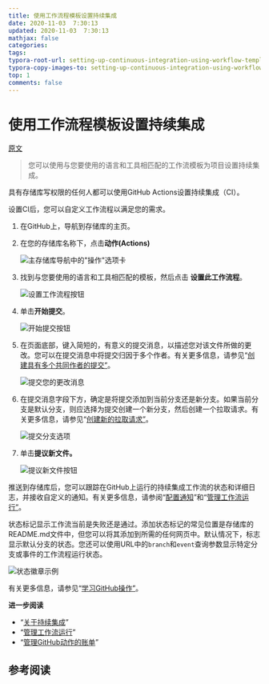 ```yaml
---
title: 使用工作流程模板设置持续集成
date: 2020-11-03  7:30:13
updated: 2020-11-03  7:30:13
mathjax: false
categories: 
tags:
typora-root-url: setting-up-continuous-integration-using-workflow-templates
typora-copy-images-to: setting-up-continuous-integration-using-workflow-templates
top: 1
comments: false
---
```



# 使用工作流程模板设置持续集成

[原文](https://docs.github.com/en/free-pro-team@latest/actions/guides/setting-up-continuous-integration-using-workflow-templates)

> 您可以使用与您要使用的语言和工具相匹配的工作流模板为项目设置持续集成。 



具有存储库写权限的任何人都可以使用GitHub Actions设置持续集成（CI）。

设置CI后，您可以自定义工作流程以满足您的需求。

1. 在GitHub上，导航到存储库的主页。

2. 在您的存储库名称下，点击**动作(Actions)**

   ![主存储库导航中的"操作"选项卡](/actions-tab.png)

3. 找到与您要使用的语言和工具相匹配的模板，然后点击 **设置此工作流程**。

   ![设置工作流程按钮](/setup-workflow-button.png)

4. 单击**开始提交**。

   ![开始提交按钮](/start-commit.png)

5. 在页面底部，键入简短的，有意义的提交消息，以描述您对该文件所做的更改。您可以在提交消息中将提交归因于多个作者。有关更多信息，请参见“[创建具有多个共同作者的提交”](https://docs.github.com/en/free-pro-team@latest/articles/creating-a-commit-with-multiple-authors)。 

   ![提交您的更改消息](/write-commit-message-quick-pull.png)

6. 在提交消息字段下方，确定是将提交添加到当前分支还是新分支。如果当前分支是默认分支，则应选择为提交创建一个新分支，然后创建一个拉取请求。有关更多信息，请参见“[创建新的拉取请求”](https://docs.github.com/en/free-pro-team@latest/articles/creating-a-pull-request)。 

   ![提交分支选项](/choose-commit-branch.png)

7. 单击**提议新文件。** 

   ![提议新文件按钮](/new-file-commit-button.png)

推送到存储库后，您可以跟踪在GitHub上运行的持续集成工作流的状态和详细日志，并接收自定义的通知。有关更多信息，请参阅“[配置通知](https://docs.github.com/en/free-pro-team@latest/github/managing-subscriptions-and-notifications-on-github/configuring-notifications#github-actions-notification-options)”和“[管理工作流运行”](https://docs.github.com/en/free-pro-team@latest/articles/managing-a-workflow-run)。

状态标记显示工作流当前是失败还是通过。添加状态标记的常见位置是存储库的README.md文件中，但您可以将其添加到所需的任何网页中。默认情况下，标志显示默认分支的状态。您还可以使用URL中的`branch`和`event`查询参数显示特定分支或事件的工作流程运行状态。

![状态徽章示例](/actions-workflow-status-badge.png)

有关更多信息，请参见“[学习GitHub操作”](https://docs.github.com/en/free-pro-team@latest/actions/learn-github-actions)。



**进一步阅读**

* “[关于持续集成](https://docs.github.com/en/free-pro-team@latest/articles/about-continuous-integration)”
* “[管理工作流运行](https://docs.github.com/en/free-pro-team@latest/articles/managing-a-workflow-run)”
* “[管理GitHub动作的账单](https://docs.github.com/en/free-pro-team@latest/github/setting-up-and-managing-billing-and-payments-on-github/managing-billing-for-github-actions)”



## 参考阅读


